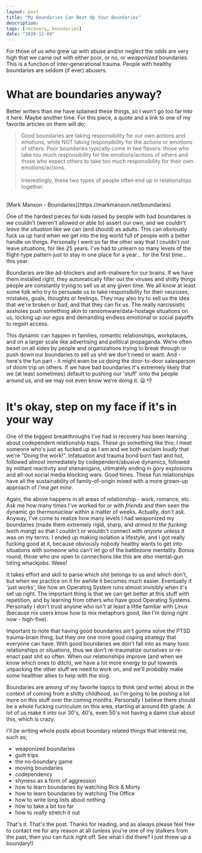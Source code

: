 ```yaml
---
layout: post
title: "My Boundaries Can Beat Up Your Boundaries"
description: 
tags: [recovery, boundaries]
date: "2020-12-09"
---
```


For those of us who grew up with abuse and/or neglect the odds are very high that we came out with either poor, or no, or *weaponized* boundaries. This is a function of inter-generational trauma. People with healthy boundaries are seldom (if ever) abusers. 

# What are boundaries anyway?

Better writers than me have splained these things, so I won't go too far into it here. Maybe another time. For this piece, a quote and a link to one of my favorite articles on them will do;


>Good boundaries are taking responsibility for our own actions and emotions, while NOT taking responsibility for the actions or emotions of others. Poor boundaries typically come in two flavors: those who take too much responsibility for the emotions/actions of others and those who expect others to take too much responsibility for their own emotions/actions.<br>
><br>
>Interestingly, these two types of people often end up in relationships together.<br>
<br>
[Mark Manson - Boundaries](https://markmanson.net/boundaries)



One of the hardest pieces for kids raised by people with bad boundaries is we couldn't (weren't allowed or able to) assert our own, and we couldn't *leave the situation* like we can (and should) as adults. This can obviously fuck us up hard when we get into the big world full of people with a better handle on things. Personally I went so far the other way that I couldn't *not* leave situations, for like 25 years. I've had to unlearn so many levels of the flight-type pattern just to stay in one place for a year... for the first time... this year.

Boundaries are like ad-blockers and anti-malware for our brains. If we have them installed right, they automatically filter out the viruses and shitty things people are constantly trying to sell us at any given time. We all know at least some folk who try to persuade us to take responsibility for their neuroses, mistakes, goals, thoughts or feelings. They may also try to sell us the idea that we're broken or bad, and that they can fix us. The really narcissistic assholes push something akin to ransomware/data-hostage situations on us, locking up our egos and demanding endless emotional or social payoffs to regain access.

This dynamic can happen in families, romantic relationships, workplaces, and on a larger scale like advertising and political propaganda. We're often beset on all sides by people and organizations trying to break through or push down our boundaries to sell us shit we don't need or want. And - here's the fun part - it might even be *us* doing the door-to-door salesperson of doom trip on others. If we have bad boundaries it's extremely likely that we (at least sometimes) default to pushing our 'stuff' onto the people around us, and we may not even know we're doing it. :frowning: :thumbsdown:


# It's okay, step on my face if it's in your way

One of the biggest breakthroughs I've had in recovery has been learning about codependent relationship traps. These go something like this; I meet someone who's just as fucked up as I am and we both exclaim *loudly* that we're "Doing the work!". Infatuation and trauma bond burn fast and hot, followed almost immediately by codependent/abusive dynamics, followed by militant reactivity and shenanigans, ultimately ending in gory explosions and all-out social media blocking wars. Good times. These fun relationships have all the sustainability of family-of-origin mixed with a more grown-up approach of *I'ma get mine*. 

Again, the above happens in all areas of relationship - work, romance, etc. Ask me how many times I've worked for or with *friends* and then seen the dynamic go thermonuclear within a matter of weeks. Actually, don't ask. Anyway, I've come to realize how many levels I had weaponized my boundaries (made them extremely rigid, sharp, and *armed to the fucking teeth mang*) so that I couldn't or wouldn't connect with *anyone* unless it was on my terms. I ended up making isolation a lifestyle, and I got really fucking good at it, because obviously nobody healthy wants to get into situations with someone who can't let go of the battlezone mentality. Bonus round; those who *are* open to connections like this are *also* mental-gun toting whackjobs. Weee!

It takes effort and skill to parse which shit belongs to us and which don't, but when we practice on it for awhile it becomes much easier. Eventually it 'just works', like how an Operating System runs almost invisibly when it's set up right. The important thing is that we can get better at this stuff with repetition, and by learning from others who have good Operating Systems. Personally I don't trust anyone who isn't at least a little familiar with Linux (because nix users know how to mix metaphors good, like I'm doing right now - high-five).

Important to note that having good boundaries ain't gonna solve the PTSD trauma-brain thing, but they *are* one more good coping strategy that everyone can have. With good boundaries we don't fall into as many toxic relationships or situations, thus we don't re-traumatize ourselves or re-enact past shit so often. When our relationships improve (and when we know which ones to ditch), we have a lot more energy to put towards unpacking the other stuff we need to work on, and we'll *probably* make some healthier allies to help with the slog.

Boundaries are among of my favorite topics to think (and write) about in the context of coming from a shitty childhood, so I'm going to be posting a lot more on this stuff over the coming months. Personally I believe there should be a whole fucking curriculum on this area, starting at around 6th grade. A lot of us make it into our 30's, 40's, even 50's not having a damn clue about this, which is crazy.

I'll be writing whole posts about boundary related things that interest me, such as;

* weaponized boundaries
* guilt trips
* the no-boundary game
* moving boundaries
* codependency
* shyness as a form of aggression
* how to learn boundaries by watching Rick & Morty
* how to learn boundaries by watching The Office
* how to write long lists about nothing
* how to take a bit too far
* how to *really* stretch it out

That's it. That's the post. Thanks for reading, and as always please feel free to contact me for any reason at all (unless you're one of my stalkers from the past, then you can fuck right off. See what I did there? I just threw up a boundary!)
